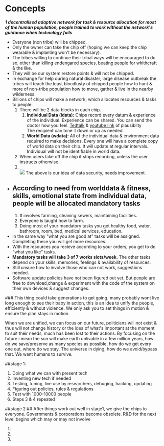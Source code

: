 # Concepts

***1 decentralised adaptive network for task & resource allocation for most of the human population, people trained to work without the network's guidance when technology fails***

<ul><li>Everyone (non tribe) will be chipped.</li>
  <li>Only the owner can take the chip off (hoping we can keep the chip wearable & implanting won't be necessary).</li>
  <li>The tribes willing to continue their tribal ways will be encouraged to do so, other than killing endengared species, beating people for whithcraft & the like.</li>
  <li>They will be our system restore points & will not be chipped.</li>
  <li>In exchange for help during natural disaster, large disease outbreak the tribes will teach the least bloodlusty of chipped people how to hunt & more of non-tribe population how to move, gather & live in the nearby wilderness.</li>
  <li>Billions of chips will make a network, which allocates resources & tasks to people.
  <ol><li>There will be 2 data blocks in each chip.
    <ol>
    <li><b>Individual Data (idata):</b> Chips record every datum & experience of the individual. Experience can be shared. You can send the doctor how you feel. <a href="https://www.ted.com/talks/greg_gage_how_to_control_someone_else_s_arm_with_your_brain?language=en#t-100356">Tedtalk</a> & <a href="https://www.youtube.com/watch?v=rSQNi5sAwuc">youtube link</a> of plausibilty<br>The recipient can tone it down or up as needed.</li>
      <li><b>World Data (wdata):</b> All of the individual data & environment data required to make decisions. Every one will have a complete copy of world data on their chip. It will update at regular intervals. Individual will not be identifiable in world data.</li></ol></li>
    <li> When users take off the chip it stops recording, unless the user instructs otherwise.</li>
    <li><br><img src="http://i.imgur.com/fK1wbGB.jpg"> The above is our idea of data security, needs improvement.</li></ol></li>
  <li><h2>According to need from worlddata & fitness, skills, emotional state from individual data, people will be allocated mandatory tasks</h2><ol>
    <li> It involves farming, cleaning sewers, maintaining facilities.</li>
    <li> Everyone is taught how to farm.</li>
    <li> Doing most of your mandatory tasks you get healthy food, water, bathroom, room, bed, medical services, education.</li></ol></li>
  <li> In the same way "what you are good at" tasks will be assigned. Completing these you will get more resources.</li>
  <li> With the resources you recieve according to your orders, you get to do "what you like" tasks.</li>
  <li> <b>Mandatory tasks will take 3 of 7 works slots/week.</b> The other tasks depend on your skills, memories, feelings & availability of resources.</li>
  <li> Still unsure how to involve those who can not work, suggestions needed.</li>
  <li> Software update policies have not been figured out yet. But people are free to download,change & experiment with the code of the system on their own devices & suggest changes.</li></ul>
### This thing could take generations to get going, many probably wont live long enough to see their baby in action, this is an idea to unify the people, efficiently & without violence. We only ask you to set things in motion & ensure the plan stays in motion.

When we are unified, we can focus on our future, politicians will not exist & thus will not change history or the idea of what's important at the moment to suit their needs, much has been lost to their actions. By focusing on the future i mean the sun will make earth unlivable in a few million years, how do we save/preserve as many species as possible, how do we get every one out, where do we stay. The universe in dying, how do we avoid/bypass that. We want humans to survive.

##stage 1:
<ol><li> Doing what we can with present tech</li>
  <li> Inventing new tech if needed</li>
  <li> Testing, tuning, live use by researchers, debuging, hacking, updating</li>
  <li> Figuring out policies, rules & regulations</li>
  <li> Test with 1000-10000 people</li>
  <li> Steps 3 & 4 repeated</li></ol>
##stage 2:##
After things work out well in stage1, we give the chips to everyone.
Governments & corporations become obsolete.
R&D for the next level begins which may or may not involve<ol>
  <li></li>
  <li></li>
  <li></li></ol>
